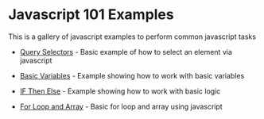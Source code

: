 Javascript 101 Examples
=========

This is a gallery of javascript examples to perform common javascript tasks


* [Query Selectors](http://jsfiddle.net/eklimcz/nw2pm/ "relative positioning") - Basic example of how to select an element via javascript

* [Basic Variables](http://jsfiddle.net/eklimcz/2SGqf/ "Basic Variables") - Example showing how to work with basic variables

* [IF Then Else](http://jsfiddle.net/eklimcz/37Jx6/ "If Then Else") - Example showing how to work with basic logic

* [For Loop and Array](http://jsfiddle.net/eklimcz/3pePx/ "For Loop and Array") - Basic for loop and array using javascript

